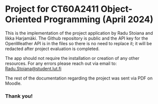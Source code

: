 # Project for CT60A2411 Object-Oriented Programming (April 2024)

This is the implementation of the project application by Radu Stoiana and Iikka Harjamäki. The Github repository is public and the API key for the OpenWeather API is in the files so there is no need to replace it; it will be redacted after project evaluation is completed.

The app should not require the installation or creation of any other resources. For any errors please reach out via email to: Radu.Stoiana@student.lut.fi

The rest of the documentation regarding the project was sent via PDF on Moodle. 

### Thank you!